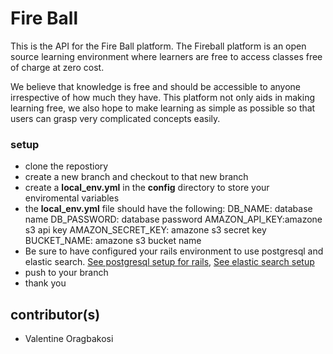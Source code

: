 # Fire Ball
This is the API for the Fire Ball platform. The Fireball platform is an open source learning environment where learners are free to access classes free of charge at zero cost.

We believe that knowledge is free and should be accessible to anyone irrespective of how much they have. This platform not only aids in making learning free, we also hope to make learning as simple as possible so that users can grasp very complicated concepts easily.

### setup
* clone the repostiory
* create a new branch and checkout to that new branch
* create a **local_env.yml** in the **config** directory to store your enviromental    variables
* the **local_env.yml** file should have the following:
    DB_NAME: database name
    DB_PASSWORD: database password
    AMAZON_API_KEY:amazone s3 api key
    AMAZON_SECRET_KEY: amazone s3 secret key
    BUCKET_NAME: amazone s3 bucket name
* Be sure to have configured your rails environment to use postgresql and elastic search. [See postgresql setup for rails](https://www.digitalocean.com/community/tutorials/how-to-set-up-ruby-on-rails-with-postgres), [See elastic search setup](https://www.codementor.io/dnlamah1/using-elasticsearch-with-rails-5-pqcgmfqdk)
* push to your branch
* thank you

## contributor(s)
* Valentine Oragbakosi